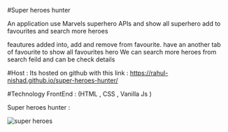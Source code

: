 #Super heroes hunter

An application use Marvels superhero APIs and show all superhero add to favourites and search more heroes

feautures added into, add and remove from favourite.
have an another tab of favourite to show all favourites hero
We can search more heroes from search feild and can be check details

#Host :
Its hosted on github with this link :  https://rahul-nishad.github.io/super-heroes-hunter/

#Technology
FrontEnd : (HTML , CSS , Vanilla Js )


Super heroes hunter :

![super heroes](https://github.com/Rahul-Nishad/super-heroes-hunter/assets/123461911/7ca442e5-6caf-4d3e-bd05-5f0209421fda)

